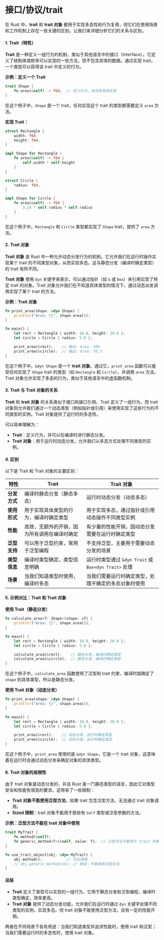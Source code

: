 # 接口/协议/trait

在 Rust 中，**trait** 和 **trait 对象** 都用于实现多态性和行为复用，但它们在使用场景和工作机制上存在一些关键的区别。让我们来详细分析它们的关系与区别。

#### 1. **Trait（特性）**

**Trait** 是一种定义一组行为的机制，类似于其他语言中的接口（Interface）。它定义了结构体或枚举可以实现的一些方法，但不包含具体的数据。通过实现 trait，一个类型可以获得该 trait 中定义的行为。

**示例：定义一个 Trait**

```rust
trait Shape {
    fn area(&self) -> f64;  // 定义行为，但没有具体实现
}
```

在这个例子中，`Shape` 是一个 trait，任何实现这个 trait 的类型都需要定义 `area` 方法。

**实现 Trait：**

```rust
struct Rectangle {
    width: f64,
    height: f64,
}

impl Shape for Rectangle {
    fn area(&self) -> f64 {
        self.width * self.height
    }
}

struct Circle {
    radius: f64,
}

impl Shape for Circle {
    fn area(&self) -> f64 {
        3.14 * self.radius * self.radius
    }
}
```

在这个例子中，`Rectangle` 和 `Circle` 类型都实现了 `Shape` trait，提供了 `area` 方法。

#### 2. **Trait 对象**

**Trait 对象** 是 Rust 中一种允许动态分发行为的机制。它允许我们在运行时操作实现某个 trait 的不同类型对象，从而实现多态。这与静态分发（编译时确定类型）的 trait 有所不同。

**Trait 对象** 使用 `dyn` 关键字来表示，可以通过指针（如 `&` 或 `Box`）来引用实现了特定 trait 的对象。Trait 对象允许我们在不知道具体类型的情况下，通过动态派发调用实现了某个 trait 的方法。

**示例：Trait 对象**

```rust
fn print_area(shape: &dyn Shape) {
    println!("Area: {}", shape.area());
}

fn main() {
    let rect = Rectangle { width: 10.0, height: 20.0 };
    let circle = Circle { radius: 5.0 };

    print_area(&rect);    // 输出: Area: 200
    print_area(&circle);  // 输出: Area: 78.5
}
```

在这个例子中，`&dyn Shape` 是一个 **trait 对象**。通过它，`print_area` 函数可以接受任何实现了 `Shape` trait 的类型（如 `Rectangle` 和 `Circle`），并调用 `area` 方法。Trait 对象允许实现了多态的行为，类似于其他语言中的虚函数机制。

#### 3. **Trait 与 Trait 对象的关系**

**Trait** 和 **trait 对象** 的关系类似于接口和接口引用。Trait 定义了一组行为，而 trait 对象则允许我们通过一个动态类型（例如指针或引用）来使用实现了这些行为的不同类型的实例。Trait 对象提供了运行时的多态性。

可以简单理解为：

* **Trait**：定义行为，并可以在编译时进行静态分发。
* **Trait 对象**：用于运行时动态分发，允许我们以多态方式处理不同类型的实例。

#### 4. **区别**

以下是 Trait 和 Trait 对象的主要区别：

| **特性**   | **Trait**              | **Trait 对象**                               |
| -------- | ---------------------- | ------------------------------------------ |
| **分发方式** | 编译时静态分发（静态多态）          | 运行时动态分发（动态多态）                              |
| **使用形式** | 用于实现具体类型的行为，编译时确定类型    | 用于实现多态，通过指针或引用动态操作不同类型实例                   |
| **性能**   | 高效，无额外的开销，因为所有调用在编译时确定 | 有少量的性能开销，因动态分发需要在运行时确定类型                   |
| **泛型支持** | 可以用于泛型约束，常用于泛型编程       | 不支持泛型，主要用于需要动态分发的场景                        |
| **类型信息** | 编译时类型确定，类型信息明确         | 运行时类型通过 `&dyn Trait` 或 `Box<dyn Trait>` 处理 |
| **场景**   | 当我们知道类型时使用，编译时多态       | 当我们需要运行时确定类型，处理不确定的多态对象时使用                 |

#### 5. **示例对比：Trait 和 Trait 对象**

**使用 Trait（静态分发）**

```rust
fn calculate_area<T: Shape>(shape: &T) {
    println!("Area: {}", shape.area());
}

fn main() {
    let rect = Rectangle { width: 10.0, height: 20.0 };
    let circle = Circle { radius: 5.0 };

    calculate_area(&rect);    // 静态分发，编译时确定类型
    calculate_area(&circle);  // 静态分发，编译时确定类型
}
```

在这个例子中，`calculate_area` 函数使用了泛型和 trait 约束，编译时就确定了 `shape` 的具体类型，所以是静态分发。

**使用 Trait 对象（动态分发）**

```rust
fn print_area(shape: &dyn Shape) {
    println!("Area: {}", shape.area());
}

fn main() {
    let rect = Rectangle { width: 10.0, height: 20.0 };
    let circle = Circle { radius: 5.0 };

    print_area(&rect);    // 动态分发，运行时确定类型
    print_area(&circle);  // 动态分发，运行时确定类型
}
```

在这个例子中，`print_area` 使用的是 `&dyn Shape`，它是一个 trait 对象，这意味着在运行时会通过动态分发来确定对象的具体类型。

#### 6. **Trait 对象的局限性**

由于 trait 对象是动态分发的，并且 Rust 是一门静态类型的语言，因此它对类型安全和性能有很高的要求。这带来了一些限制：

* **Trait 对象不能使用泛型方法**。如果 trait 包含泛型方法，无法通过 trait 对象调用。
* **Sized 限制**：trait 对象不能用于那些有 `Self` 类型或泛型参数的方法。

**示例：泛型方法不能在 trait 对象中使用**

```rust
trait MyTrait {
    fn method(&self);
    fn generic_method<T>(&self, value: T);  // 泛型方法不能用于 trait 对象
}

fn use_trait_object(obj: &dyn MyTrait) {
    obj.method();           // 可以调用
    // obj.generic_method(10); // 错误：不能调用泛型方法
}
```

#### 总结

* **Trait** 定义了类型可以实现的一组行为，它用于静态分发和泛型编程，编译时类型确定，效率更高。
* **Trait 对象** 提供了动态分发功能，允许我们在运行时通过 `dyn` 关键字处理不同类型的实例，实现多态。但 trait 对象不能使用泛型方法，且有一定的性能开销。

两者在不同场景下各有用途：当我们知道类型并追求性能时，使用 trait 和泛型；当我们需要运行时的多态性时，使用 trait 对象。
